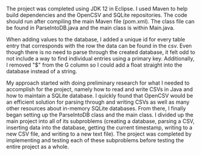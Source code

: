 The project was completed using JDK 12 in Eclipse. I used Maven to help build dependencies and the OpenCSV and SQLite repositories.
The code should run after compiling the main Maven file (pom.xml). The class file can be found in ParseIntoDB.java and the main class
is within Main.java.

When adding values to the database, I added a unique id for every table entry that corresponds with the row the data can be found in 
the csv. Even though there is no need to parse through the created database, it felt odd to not include a way to find individual entries
using a primary key. Additionally, I removed "$" from the G column so I could add a float straight into the database instead of a 
string. 

My approach started with doing preliminary research for what I needed to accomplish for the project, namely how to read and write CSVs in 
Java and how to maintain a SQLite database. I quickly found that OpenCSV would be an efficient solution for parsing through and writing 
CSVs as well as many other resources about in-memory SQLite databases. From there, I finally began setting up the ParseIntoDB class and 
the main class. I divided up the main project into all of its subproblems (creating a database, parsing a CSV, inserting data into the 
database, getting the current timestamp, writing to a new CSV file, and writing to a new text file). The project was completed by 
implementing and testing each of these subproblems before testing the entire project as a whole.
